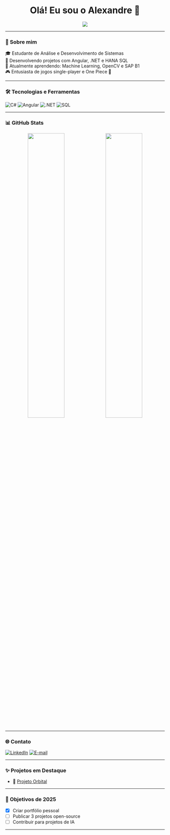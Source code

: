 <h1 align="center">Olá! Eu sou o Alexandre 👋</h1>

<p align="center">
  <img src="https://readme-typing-svg.herokuapp.com/?lines=Desenvolvedor+Fullstack;Apaixonado+por+Tecnologia;Amante+de+Games+%F0%9F%8E%AE&center=true&size=22">
</p>

---

### 🚀 Sobre mim

🎓 Estudante de Análise e Desenvolvimento de Sistemas  
💼 Desenvolvendo projetos com Angular, .NET e HANA SQL  
🧠 Atualmente aprendendo: Machine Learning, OpenCV e SAP B1  
🎮 Entusiasta de jogos single-player e One Piece 🍖

---

### 🛠️ Tecnologias e Ferramentas

![C#](https://img.shields.io/badge/C%23-%23239120.svg?style=for-the-badge&logo=c-sharp&logoColor=white)
![Angular](https://img.shields.io/badge/Angular-DD0031?style=for-the-badge&logo=angular&logoColor=white)
![.NET](https://img.shields.io/badge/.NET-512BD4?style=for-the-badge&logo=dotnet&logoColor=white)
![SQL](https://img.shields.io/badge/SQL-4479A1?style=for-the-badge&logo=postgresql&logoColor=white)

---

### 📊 GitHub Stats

<div align="center">
  <img src="https://github-readme-stats.vercel.app/api?username=alexandre-costa22&show_icons=true&theme=radical" width="48%">
  <img src="https://github-readme-streak-stats.herokuapp.com?user=alexandre-costa22&theme=radical&hide_border=true" width="48%">
</div>

---

### 🌐 Contato

[![LinkedIn](https://img.shields.io/badge/-LinkedIn-blue?style=flat-square&logo=Linkedin&logoColor=white&link=https://linkedin.com/in/alexandre-costa-375637206)]([https://linkedin.com/in/seulink](https://www.linkedin.com/in/alexandre-costa-375637206/))
[![E-mail](https://img.shields.io/badge/-Email-red?style=flat-square&logo=gmail&logoColor=white&link=mailto:alexandre.costa22@outlook.com)](mailto:alexandre.costa22@outlook.com)

---

### ✨ Projetos em Destaque

- 🚀 [Projeto Orbital](https://github.com/alexandre-costa22/ProjetoOrbital)

---

### 🎯 Objetivos de 2025

- [x] Criar portfólio pessoal
- [ ] Publicar 3 projetos open-source
- [ ] Contribuir para projetos de IA

---
